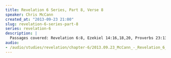 ```yaml
--- 
title: Revelation 6 Series, Part 8, Verse 8
speaker: Chris McCann
created_at: "2013-09-23 21:00"
slug: revelation-6-series-part-8
series: revelation-6
description: |
  Passages covered: Revelation 6:8, Ezekiel 14:16,18,20, Proverbs 23:13-14,14:25, Zechariah 13:8-9, Zephaniah 1:14-18, Isaiah 13:11,15-18.
audio: 
- /audio/studies/revelation/chapter-6/2013.09.23_McCann_-_Revelation_6_Series_Part_8.yaml
---
```

